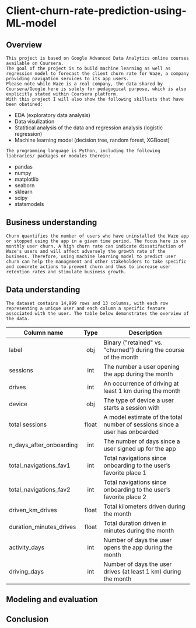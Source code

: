 # Client-churn-rate-prediction-using-ML-model
## **Overview**
```
This project is based on Google Advanced Data Analytics online courses available on Coursera.
The goal of the project is to build machine learning as well as regression model to forecast the client churn rate for Waze, a company providing navigation services to its app users.
Please note while Waze is a real company, the data shared by Coursera/Google here is solely for pedagogical purpose, which is also explicitly stated within Coursera platform.
With this project I will also show the following skillsets that have been obatined:
```
* EDA (exploratory data analysis)
* Data visulization
* Statitical analysis of the data and regression analysis (logistic regression)
* Machine learning model (decision tree, random forest, XGBoost)
```
The programming language is Python, including the following liabraries/ packages or modules therein:
```
* pandas
* numpy
* matplotlib
* seaborn
* sklearn
* scipy
* statsmodels



## **Business understanding**
```
Churn quantifies the number of users who have uninstalled the Waze app or stopped using the app in a given time period. The focus here is on monthly user churn. A high churn rate can indicate dissatifaction of Waze's users and will affect adversely the growth rate of the business. Therefore, using machine learning model to predict user churn can help the management and other stakeholders to take specific and concrete actions to prevent churn and thus to increase user retention rates and stimulate business growth.

```
## **Data understanding**
```
The dataset contains 14,999 rows and 13 columns, with each row representing a unique user and each column a specific feature associated with the user. The table below demonstrates the overview of the data.
```
|Column name |Type |Description
|------------------------|:----:|-----------
|label                   |obj   |Binary ("retained" vs. "churned") during the course of the month
|sessions                |int   |The number a user opening the app during the month
|drives                  |int   |An occurrence of driving at least 1 km during the month
|device                  |obj   |The type of device a user starts a session with
|total sessions          |float |A model estimate of the total number of sessions since a user has onboarded
|n_days_after_onboarding |int   |The number of days since a user signed up for the app
|total_navigations_fav1  |int   |Total navigations since onboarding to the user’s favorite place 1
|total_navigations_fav2  |int   |Total navigations since onboarding to the user’s favorite place 2
|driven_km_drives        |float |Total kilometers driven during the month
|duration_minutes_drives |float |Total duration driven in minutes during the month
|activity_days           |int   |Number of days the user opens the app during the month
|driving_days            |int   |Number of days the user drives (at least 1 km) during the month

## **Modeling and evaluation**
## **Conclusion**
